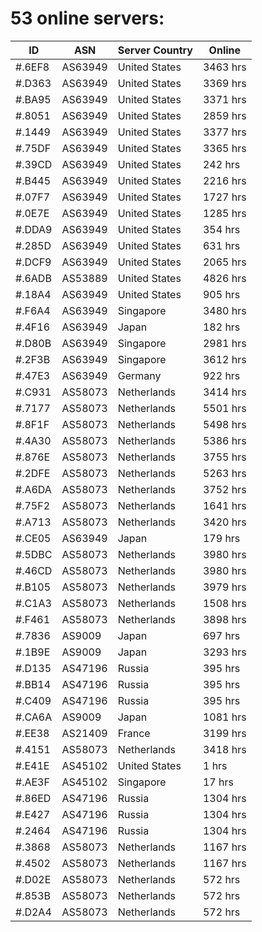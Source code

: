 # 53 online servers:

| ID | ASN | Server Country | Online |
| ------ | ------ | ------ | ------ |
| #.6EF8 | AS63949 | United States | 3463 hrs |
| #.D363 | AS63949 | United States | 3369 hrs |
| #.BA95 | AS63949 | United States | 3371 hrs |
| #.8051 | AS63949 | United States | 2859 hrs |
| #.1449 | AS63949 | United States | 3377 hrs |
| #.75DF | AS63949 | United States | 3365 hrs |
| #.39CD | AS63949 | United States | 242 hrs |
| #.B445 | AS63949 | United States | 2216 hrs |
| #.07F7 | AS63949 | United States | 1727 hrs |
| #.0E7E | AS63949 | United States | 1285 hrs |
| #.DDA9 | AS63949 | United States | 354 hrs |
| #.285D | AS63949 | United States | 631 hrs |
| #.DCF9 | AS63949 | United States | 2065 hrs |
| #.6ADB | AS53889 | United States | 4826 hrs |
| #.18A4 | AS63949 | United States | 905 hrs |
| #.F6A4 | AS63949 | Singapore | 3480 hrs |
| #.4F16 | AS63949 | Japan | 182 hrs |
| #.D80B | AS63949 | Singapore | 2981 hrs |
| #.2F3B | AS63949 | Singapore | 3612 hrs |
| #.47E3 | AS63949 | Germany | 922 hrs |
| #.C931 | AS58073 | Netherlands | 3414 hrs |
| #.7177 | AS58073 | Netherlands | 5501 hrs |
| #.8F1F | AS58073 | Netherlands | 5498 hrs |
| #.4A30 | AS58073 | Netherlands | 5386 hrs |
| #.876E | AS58073 | Netherlands | 3755 hrs |
| #.2DFE | AS58073 | Netherlands | 5263 hrs |
| #.A6DA | AS58073 | Netherlands | 3752 hrs |
| #.75F2 | AS58073 | Netherlands | 1641 hrs |
| #.A713 | AS58073 | Netherlands | 3420 hrs |
| #.CE05 | AS63949 | Japan | 179 hrs |
| #.5DBC | AS58073 | Netherlands | 3980 hrs |
| #.46CD | AS58073 | Netherlands | 3980 hrs |
| #.B105 | AS58073 | Netherlands | 3979 hrs |
| #.C1A3 | AS58073 | Netherlands | 1508 hrs |
| #.F461 | AS58073 | Netherlands | 3898 hrs |
| #.7836 | AS9009 | Japan | 697 hrs |
| #.1B9E | AS9009 | Japan | 3293 hrs |
| #.D135 | AS47196 | Russia | 395 hrs |
| #.BB14 | AS47196 | Russia | 395 hrs |
| #.C409 | AS47196 | Russia | 395 hrs |
| #.CA6A | AS9009 | Japan | 1081 hrs |
| #.EE38 | AS21409 | France | 3199 hrs |
| #.4151 | AS58073 | Netherlands | 3418 hrs |
| #.E41E | AS45102 | United States | 1 hrs |
| #.AE3F | AS45102 | Singapore | 17 hrs |
| #.86ED | AS47196 | Russia | 1304 hrs |
| #.E427 | AS47196 | Russia | 1304 hrs |
| #.2464 | AS47196 | Russia | 1304 hrs |
| #.3868 | AS58073 | Netherlands | 1167 hrs |
| #.4502 | AS58073 | Netherlands | 1167 hrs |
| #.D02E | AS58073 | Netherlands | 572 hrs |
| #.853B | AS58073 | Netherlands | 572 hrs |
| #.D2A4 | AS58073 | Netherlands | 572 hrs |

